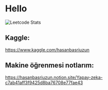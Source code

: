 # Hello

![Leetcode Stats](https://leetcard.jacoblin.cool/hbasriuzun)

## Kaggle:
https://www.kaggle.com/hasanbasriuzun

## Makine öğrenmesi notlarım:
https://hasanbasriuzun.notion.site/Yapay-zeka-c7ab41aff3f9425d8ba76708e77fae43
